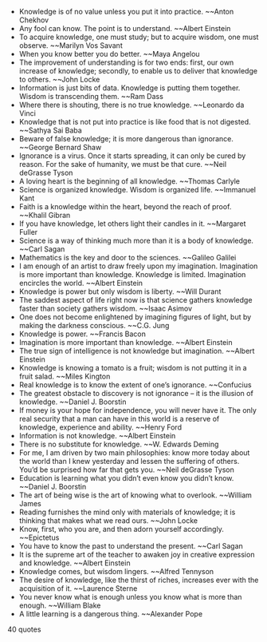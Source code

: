  - Knowledge is of no value unless you put it into practice. ~~Anton Chekhov
 - Any fool can know. The point is to understand. ~~Albert Einstein
 - To acquire knowledge, one must study; but to acquire wisdom, one must observe. ~~Marilyn Vos Savant
 - When you know better you do better. ~~Maya Angelou
 - The improvement of understanding is for two ends: first, our own increase of knowledge; secondly, to enable us to deliver that knowledge to others. ~~John Locke
 - Information is just bits of data. Knowledge is putting them together. Wisdom is transcending them. ~~Ram Dass
 - Where there is shouting, there is no true knowledge. ~~Leonardo da Vinci
 - Knowledge that is not put into practice is like food that is not digested. ~~Sathya Sai Baba
 - Beware of false knowledge; it is more dangerous than ignorance. ~~George Bernard Shaw
 - Ignorance is a virus. Once it starts spreading, it can only be cured by reason. For the sake of humanity, we must be that cure. ~~Neil deGrasse Tyson
 - A loving heart is the beginning of all knowledge. ~~Thomas Carlyle
 - Science is organized knowledge. Wisdom is organized life. ~~Immanuel Kant
 - Faith is a knowledge within the heart, beyond the reach of proof. ~~Khalil Gibran
 - If you have knowledge, let others light their candles in it. ~~Margaret Fuller
 - Science is a way of thinking much more than it is a body of knowledge. ~~Carl Sagan
 - Mathematics is the key and door to the sciences. ~~Galileo Galilei
 - I am enough of an artist to draw freely upon my imagination. Imagination is more important than knowledge. Knowledge is limited. Imagination encircles the world. ~~Albert Einstein
 - Knowledge is power but only wisdom is liberty. ~~Will Durant
 - The saddest aspect of life right now is that science gathers knowledge faster than society gathers wisdom. ~~Isaac Asimov
 - One does not become enlightened by imagining figures of light, but by making the darkness conscious. ~~C.G. Jung
 - Knowledge is power. ~~Francis Bacon
 - Imagination is more important than knowledge. ~~Albert Einstein
 - The true sign of intelligence is not knowledge but imagination. ~~Albert Einstein
 - Knowledge is knowing a tomato is a fruit; wisdom is not putting it in a fruit salad. ~~Miles Kington
 - Real knowledge is to know the extent of one’s ignorance. ~~Confucius
 - The greatest obstacle to discovery is not ignorance – it is the illusion of knowledge. ~~Daniel J. Boorstin
 - If money is your hope for independence, you will never have it. The only real security that a man can have in this world is a reserve of knowledge, experience and ability. ~~Henry Ford
 - Information is not knowledge. ~~Albert Einstein
 - There is no substitute for knowledge. ~~W. Edwards Deming
 - For me, I am driven by two main philosophies: know more today about the world than I knew yesterday and lessen the suffering of others. You’d be surprised how far that gets you. ~~Neil deGrasse Tyson
 - Education is learning what you didn’t even know you didn’t know. ~~Daniel J. Boorstin
 - The art of being wise is the art of knowing what to overlook. ~~William James
 - Reading furnishes the mind only with materials of knowledge; it is thinking that makes what we read ours. ~~John Locke
 - Know, first, who you are, and then adorn yourself accordingly. ~~Epictetus
 - You have to know the past to understand the present. ~~Carl Sagan
 - It is the supreme art of the teacher to awaken joy in creative expression and knowledge. ~~Albert Einstein
 - Knowledge comes, but wisdom lingers. ~~Alfred Tennyson
 - The desire of knowledge, like the thirst of riches, increases ever with the acquisition of it. ~~Laurence Sterne
 - You never know what is enough unless you know what is more than enough. ~~William Blake
 - A little learning is a dangerous thing. ~~Alexander Pope

40 quotes